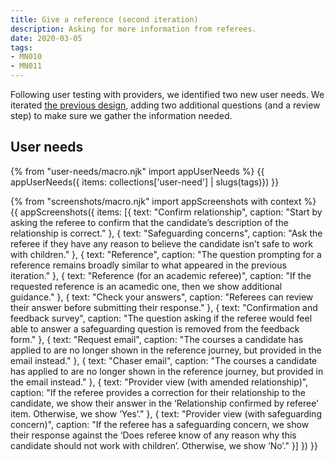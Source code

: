 ```yaml
---
title: Give a reference (second iteration)
description: Asking for more information from referees.
date: 2020-03-05
tags:
- MN010
- MN011
---
```

Following user testing with providers, we identified two new user needs. We iterated [the previous design](/apply-for-teacher-training/give-a-reference-iteration), adding two additional questions (and a review step) to make sure we gather the information needed.

## User needs

{% from "user-needs/macro.njk" import appUserNeeds %}
{{ appUserNeeds({ items: collections['user-need'] | slugs(tags)}) }}

{% from "screenshots/macro.njk" import appScreenshots with context %}
{{ appScreenshots({
  items: [{
    text: "Confirm relationship",
    caption: "Start by asking the referee to confirm that the candidate’s description of the relationship is correct."
  }, {
    text: "Safeguarding concerns",
    caption: "Ask the referee if they have any reason to believe the candidate isn’t safe to work with children."
  }, {
    text: "Reference",
    caption: "The question prompting for a reference remains broadly similar to what appeared in the previous iteration."
  }, {
    text: "Reference (for an academic referee)",
    caption: "If the requested reference is an acamedic one, then we show additional guidance."
  }, {
    text: "Check your answers",
    caption: "Referees can review their answer before submitting their response."
  }, {
    text: "Confirmation and feedback survey",
    caption: "The question asking if the referee would feel able to answer a safeguarding question is removed from the feedback form."
  }, {
    text: "Request email",
    caption: "The courses a candidate has applied to are no longer shown in the reference journey, but provided in the email instead."
  }, {
    text: "Chaser email",
    caption: "The courses a candidate has applied to are no longer shown in the reference journey, but provided in the email instead."
  }, {
    text: "Provider view (with amended relationship)",
    caption: "If the referee provides a correction for their relationship to the candidate, we show their answer in the ‘Relationship confirmed by referee’ item. Otherwise, we show ‘Yes’."
  }, {
    text: "Provider view (with safeguarding concern)",
    caption: "If the referee has a safeguarding concern, we show their response against the ‘Does referee know of any reason why this candidate should not work with children’. Otherwise, we show ‘No’."
  }]
}) }}
